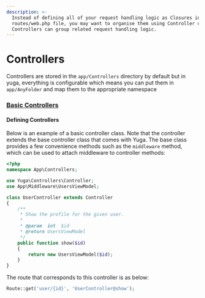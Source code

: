 ```yaml
---
description: >-
  Instead of defining all of your request handling logic as Closures in
  routes/web.php file, you may want to organise them using Controller classes.
  Controllers can group related request handling logic.
---
```


# Controllers

Controllers are stored in the `app/Controllers` directory by default but in yuga, everything is configurable which means you can put them in `app/AnyFolder` and map them to the appropriate namespace

### [Basic Controllers](https://laravel.com/docs/5.7/controllers#basic-controllers)

#### Defining Controllers

Below is an example of a basic controller class. Note that the controller extends the base controller class that comes with Yuga. The base class provides a few convenience methods such as the `middleware` method, which can be used to attach middleware to controller methods:

```php
<?php
namespace App\Controllers;

use Yuga\Controllers\Controller;
use App\Middleware\UsersViewModel;

class UserController extends Controller
{
    /**
     * Show the profile for the given user.
     *
     * @param  int  $id
     * @return UsersViewModel
     */
    public function show($id)
    {
        return new UsersViewModel($id);
    }
}
```

The route that corresponds to this controller is as below:

```php
Route::get('user/{id}', 'UserController@show');
```

